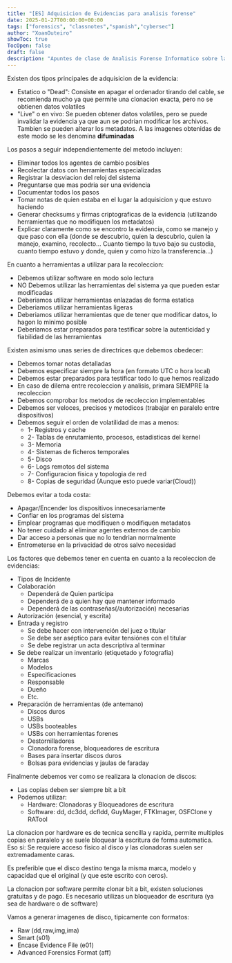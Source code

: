 ```yaml
---
title: "[ES] Adquisicion de Evidencias para analisis forense"
date: 2025-01-27T00:00:00+00:00
tags: ["forensics", "classnotes","spanish","cybersec"]
author: "XoanOuteiro"
showToc: true
TocOpen: false
draft: false
description: "Apuntes de clase de Analisis Forense Informatico sobre la adquisicion de evidencias"
---
```


Existen dos tipos principales de adquisicion de la evidencia:

- Estatico o "Dead": Consiste en apagar el ordenador tirando del cable, se recomienda mucho ya que permite una clonacion exacta, pero no se obtienen datos volatiles
- "Live" o en vivo: Se pueden obtener datos volatiles, pero se puede invalidar la evidencia ya que aun se podrian modificar los archivos. Tambien se pueden alterar los metadatos. A las imagenes obtenidas de este modo se les denomina **difuminadas**

Los pasos a seguir independientemente del metodo incluyen:
- Eliminar todos los agentes de cambio posibles
- Recolectar datos con herramientas especializadas
- Registrar la desviacion del reloj del sistema
- Preguntarse que mas podria ser una evidencia
- Documentar todos los pasos
- Tomar notas de quien estaba en el lugar la adquisicion y que estuvo haciendo
- Generar checksums y firmas criptograficas de la evidencia (utilizando herramientas que no modifiquen los metadatos)
- Explicar claramente como se encontro la evidencia, como se manejo y que paso con ella (donde se descubrio, quien la descubrio, quien la manejo, examino, recolecto... Cuanto tiempo la tuvo bajo su custodia, cuanto tiempo estuvo y donde, quien y como hizo la transferencia...)

En cuanto a herramientas a utilizar para la recoleccion:
- Debemos utilizar software en modo solo lectura
- NO Debemos utilizar las herramientas del sistema ya que pueden estar modificadas
- Deberiamos utilizar herramientas enlazadas de forma estatica
- Deberiamos utilizar herramientas ligeras
- Deberiamos utilizar herramientas que de tener que modificar datos, lo hagon lo minimo posible
- Deberiamos estar preparados para testificar sobre la autenticidad y fiabilidad de las herramientas

Existen asimismo unas series de directrices que debemos obedecer:
- Debemos tomar notas detalladas
- Debemos especificar siempre la hora (en formato UTC o hora local)
- Debemos estar preparados para testificar todo lo que hemos realizado
- En caso de dilema entre recoleccion y analisis, primara SIEMPRE la recoleccion
- Debemos comprobar los metodos de recoleccion implementables
- Debemos ser veloces, precisos y metodicos (trabajar en paralelo entre dispositivos)
- Debemos seguir el orden de volatilidad de mas a menos:
	- 1- Registros y cache
	- 2- Tablas de enrutamiento, procesos, estadisticas del kernel
	- 3- Memoria
	- 4- Sistemas de ficheros temporales
	- 5- Disco
	- 6- Logs remotos del sistema
	- 7- Configuracion fisica y topologia de red
	- 8- Copias de seguridad (Aunque esto puede variar(Cloud))

Debemos evitar a toda costa:
- Apagar/Encender los dispositivos innecesariamente
- Confiar en los programas del sistema
- Emplear programas que modifiquen o modifiquen metadatos
- No tener cuidado al eliminar agentes externos de cambio 
- Dar acceso a personas que no lo tendrian normalmente
- Entrometerse en la privacidad de otros salvo necesidad

Los factores que debemos tener en cuenta en cuanto a la recoleccion de evidencias:
- Tipos de Incidente
- Colaboración
	- Dependerá de Quien participa
	- Dependerá de a quien hay que mantener informado
	- Dependerá de las contraseñas(/autorización) necesarias
- Autorización (esencial, y escrita)
- Entrada y registro
	- Se debe hacer con intervención del juez o titular
	- Se debe ser aséptico para evitar tensiónes con el titular
	- Se debe registrar un acta descriptiva al terminar
- Se debe realizar un inventario (etiquetado y fotografia)
	- Marcas
	- Modelos
	- Especificaciones
	- Responsable
	- Dueño
	- Etc.
- Preparación de herramientas (de antemano)
	- Discos duros
	- USBs
	- USBs booteables
	- USBs con herramientas forenes
	- Destornilladores
	- Clonadora forense, bloqueadores de escritura
	- Bases para insertar discos duros
	- Bolsas para evidencias y jaulas de faraday


Finalmente debemos ver como se realizara la clonacion de discos:
- Las copias deben ser siempre bit a bit
- Podemos utilizar:
	- Hardware: Clonadoras y Bloqueadores de escritura
	- Software: dd, dc3dd, dcfldd, GuyMager, FTKImager, OSFClone y RATool

La clonacion por hardware es de tecnica sencilla y rapida, permite multiples copias en paralelo y se suele bloquear la escritura de forma automatica. Eso si: Se requiere acceso fisico al disco y las clonadoras suelen ser extremadamente caras.

Es preferible que el disco destino tenga la misma marca, modelo y capacidad que el original (y que este escrito con ceros).

La clonacion por software permite clonar bit a bit, existen soluciones gratuitas y de pago. Es necesario utilizas un bloqueador de escritura (ya sea de hardware o de software)

Vamos a generar imagenes de disco, tipicamente con formatos:
- Raw (dd,raw,img,ima)
- Smart (s01)
- Encase Evidence File (e01)
- Advanced Forensics Format (aff)
